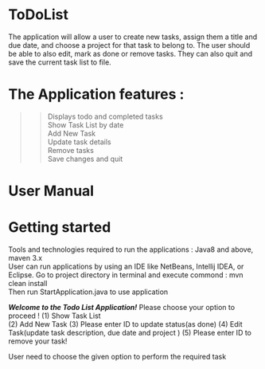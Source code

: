 # ToDoList
The application will allow a user to create new tasks, assign them a title and due date, 
and choose a project for that task to belong to. The user should be able to also edit, mark as done or remove tasks. 
They can also quit and save the current task list to file.

# The Application features :
>> Displays todo and  completed tasks<br>
>> Show Task List by date<br>
>> Add New Task <br>
>> Update task details <br>
>> Remove tasks <br>
>> Save changes and quit

# User Manual 

# Getting started
  Tools and technologies required to run the applications : Java8 and above, maven 3.x <br>
  User can run applications by using an IDE like NetBeans, Intellij IDEA, or Eclipse.
  Go to project directory in terminal and execute commond : mvn clean install <br>
  Then run StartApplication.java to use application <br>
  
 
  *********Welcome to the Todo List Application!*********
Please choose your option to proceed !
(1) Show Task List  
(2) Add New Task
(3) Please enter ID to update status(as done) 
(4) Edit Task(update task description, due date and project )
(5) Please enter ID to remove your task!
  
 User need to choose the given option to perform the required task 
  

